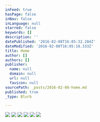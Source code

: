 ```yaml
---
inFeed: true
hasPage: false
inNav: false
inLanguage: null
starred: false
keywords: []
description: ''
datePublished: '2016-02-08T16:05:32.284Z'
dateModified: '2016-02-08T16:05:18.333Z'
title: Home
author: []
authors: []
publisher:
  name: null
  domain: null
  url: null
  favicon: null
sourcePath: _posts/2016-02-08-home.md
published: true
_type: Blurb

---
```

![](https://the-grid-user-content.s3-us-west-2.amazonaws.com/c2745a6f-8254-449f-a26f-74ffdbaec74a.jpg)
![](https://the-grid-user-content.s3-us-west-2.amazonaws.com/49435e8f-f567-47bd-9281-db1fc47a55ba.jpg)
![](https://the-grid-user-content.s3-us-west-2.amazonaws.com/7f500575-c35a-4a1a-be56-86b869f6906b.jpg)
![](https://the-grid-user-content.s3-us-west-2.amazonaws.com/12363249-5264-40ed-83fd-84e7e68c370a.jpg)
![](https://the-grid-user-content.s3-us-west-2.amazonaws.com/530c7880-587d-4f8b-80dd-ea19c20a871b.jpg)
![](https://the-grid-user-content.s3-us-west-2.amazonaws.com/7a23c4be-c733-4e33-a9cb-fd5ec5a37c62.jpg)